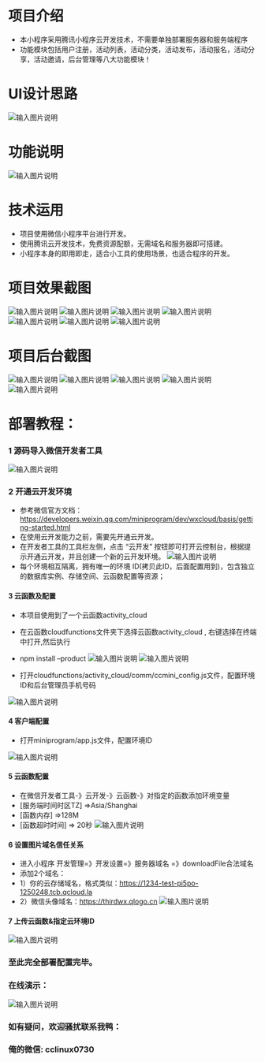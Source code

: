 
# 项目介绍


- 本小程序采用腾讯小程序云开发技术，不需要单独部署服务器和服务端程序  
- 功能模块包括用户注册，活动列表，活动分类，活动发布，活动报名，活动分享，活动邀请，后台管理等八大功能模块！ 

# UI设计思路
![输入图片说明](https://images.gitee.com/uploads/images/2021/0817/132823_5e09285d_9240987.png "未命名-6.png")

# 功能说明
 ![输入图片说明](https://images.gitee.com/uploads/images/2021/0817/132045_ab3c55d3_9240987.gif "func导图1.gif")


# 技术运用

- 项目使用微信小程序平台进行开发。
- 使用腾讯云开发技术，免费资源配额，无需域名和服务器即可搭建。
- 小程序本身的即用即走，适合小工具的使用场景，也适合程序的开发。

# 项目效果截图
 ![输入图片说明](https://images.gitee.com/uploads/images/2021/0817/132059_b798ec12_9240987.png "首页.png")
![输入图片说明](https://images.gitee.com/uploads/images/2021/0817/132108_bd5f5572_9240987.png "活动列表.png")
![输入图片说明](https://images.gitee.com/uploads/images/2021/0817/132118_56ad18d0_9240987.png "活动详情.png")
![输入图片说明](https://images.gitee.com/uploads/images/2021/0817/132125_bc7d2b73_9240987.png "活动报名.png")
![输入图片说明](https://images.gitee.com/uploads/images/2021/0817/132134_56d27a30_9240987.png "创建活动.png")
![输入图片说明](https://images.gitee.com/uploads/images/2021/0817/132142_62726476_9240987.png "报名表格.png")
![输入图片说明](https://images.gitee.com/uploads/images/2021/0817/132150_e62bb226_9240987.png "个人中心.png")

# 项目后台截图
![输入图片说明](https://images.gitee.com/uploads/images/2021/0817/132448_ea1dc2a1_9240987.png "后台首页.png")
![输入图片说明](https://images.gitee.com/uploads/images/2021/0817/132206_4d050ecf_9240987.png "后台登录.png")
![输入图片说明](https://images.gitee.com/uploads/images/2021/0817/132226_8d48c46b_9240987.png "后台用户.png")
![输入图片说明](https://images.gitee.com/uploads/images/2021/0817/132235_9f6aa271_9240987.png "后台报名表.png")
![输入图片说明](https://images.gitee.com/uploads/images/2021/0817/132500_ec6a8c79_9240987.png "后台活动管理.png")
 

# 部署教程：

### 1 源码导入微信开发者工具
 ![输入图片说明](https://images.gitee.com/uploads/images/2021/0817/132314_283deb7b_9240987.png "导入项目.png")
  

 

### 2 开通云开发环境
 -  参考微信官方文档：https://developers.weixin.qq.com/miniprogram/dev/wxcloud/basis/getting-started.html
- 在使用云开发能力之前，需要先开通云开发。 
- 在开发者工具的工具栏左侧，点击 “云开发” 按钮即可打开云控制台，根据提示开通云开发，并且创建一个新的云开发环境。
![输入图片说明](https://images.gitee.com/uploads/images/2021/0811/232537_8a27b61c_9240987.png "云开发开通环境.png")
- 每个环境相互隔离，拥有唯一的环境 ID(拷贝此ID，后面配置用到)，包含独立的数据库实例、存储空间、云函数配置等资源；
 

#### 3 云函数及配置
- 本项目使用到了一个云函数activity_cloud 


- 在云函数cloudfunctions文件夹下选择云函数activity_cloud , 右键选择在终端中打开,然后执行 
- npm install –product
 ![输入图片说明](https://images.gitee.com/uploads/images/2021/0817/132527_66885616_9240987.png "安装云函数依赖.png")
![输入图片说明](https://images.gitee.com/uploads/images/2021/0817/132534_32f08680_9240987.png "安装云函数类库.png")

 

- 打开cloudfunctions/activity_cloud/comm/ccmini_config.js文件，配置环境ID和后台管理员手机号码

 ![输入图片说明](https://images.gitee.com/uploads/images/2021/0811/232806_b0477e47_9240987.png "云函数配置.png")

 


#### 4  客户端配置
- 打开miniprogram/app.js文件，配置环境ID

 ![输入图片说明](https://images.gitee.com/uploads/images/2021/0811/232832_6053aae0_9240987.png "客户端配置.png")


#### 5  云函数配置
- 在微信开发者工具-》云开发-》云函数-》对指定的函数添加环境变量 
- [服务端时间时区TZ] =>Asia/Shanghai
- [函数内存] =>128M   
- [函数超时时间] => 20秒
 ![输入图片说明](https://images.gitee.com/uploads/images/2021/0817/132723_565c091b_9240987.png "云函数配置.png")

 

#### 6  设置图片域名信任关系
- 进入小程序 开发管理=》开发设置=》服务器域名 =》downloadFile合法域名	
- 添加2个域名：
- 1）你的云存储域名，格式类似：https://1234-test-pi5po-1250248.tcb.qcloud.la
- 2）微信头像域名：https://thirdwx.qlogo.cn 
![输入图片说明](https://images.gitee.com/uploads/images/2021/0811/233716_fccfac0e_9240987.png "业务域名.png")

#### 7  上传云函数&指定云环境ID
 ![输入图片说明](https://images.gitee.com/uploads/images/2021/0817/132739_7afde10a_9240987.png "上传云函数.png")

### 至此完全部署配置完毕。

### 在线演示：
 

 ![输入图片说明](https://images.gitee.com/uploads/images/2021/0811/233918_96b29222_9240987.jpeg "Free版-QR.jpg")


### 如有疑问，欢迎骚扰联系我鸭： 
### 俺的微信:  cclinux0730


